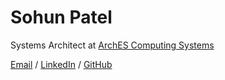 # Sohun Patel

Systems Architect at [ArchES Computing Systems](archescomputing.com) <br>

[Email](mailto:sohunpatel@gmail.com) / [LinkedIn](https://www.linkedin.com/in/sohun-patel) / [GitHub](https://github.com/sohunpatel)

